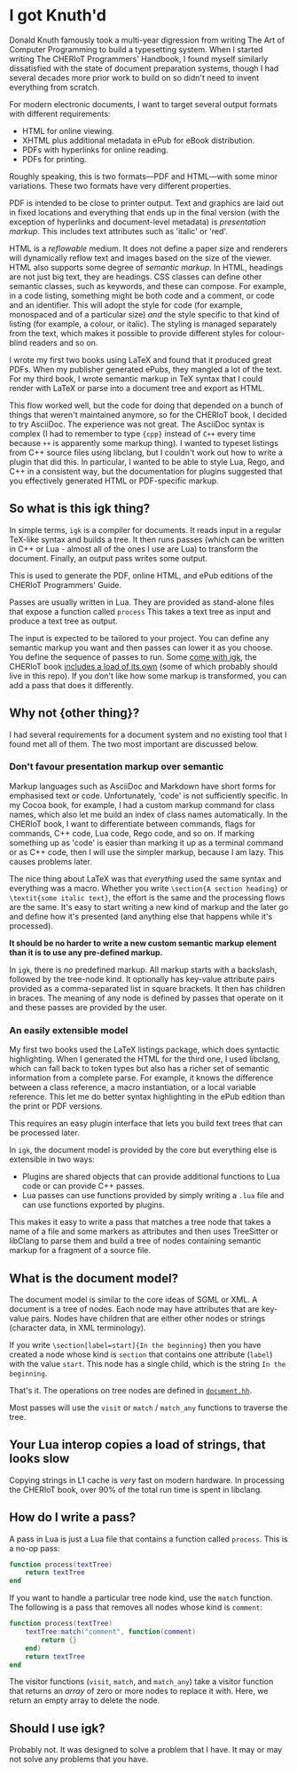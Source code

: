 I got Knuth'd
=============

Donald Knuth famously took a multi-year digression from writing The Art of Computer Programming to build a typesetting system.
When I started writing The CHERIoT Programmers' Handbook, I found myself similarly dissatisfied with the state of document preparation systems, though I had several decades more prior work to build on so didn't need to invent everything from scratch.

For modern electronic documents, I want to target several output formats with different requirements:

 - HTML for online viewing.
 - XHTML plus additional metadata in ePub for eBook distribution.
 - PDFs with hyperlinks for online reading.
 - PDFs for printing.

Roughly speaking, this is two formats—PDF and HTML—with some minor variations.
These two formats have very different properties.

PDF is intended to be close to printer output.
Text and graphics are laid out in fixed locations and everything that ends up in the final version (with the exception of hyperlinks and document-level metadata) is *presentation markup*.
This includes text attributes such as 'italic' or 'red'.

HTML is a *reflowable* medium.
It does not define a paper size and renderers will dynamically reflow text and images based on the size of the viewer.
HTML also supports some degree of *semantic markup*.
In HTML, headings are not just big text, they are headings.
CSS classes can define other semantic classes, such as keywords, and these can compose.
For example, in a code listing, something might be both code and a comment, or code and an identifier.
This will adopt the style for code (for example, monospaced and of a particular size) *and* the style specific to that kind of listing (for example, a colour, or italic).
The styling is managed separately from the text, which makes it possible to provide different styles for colour-blind readers and so on.

I wrote my first two books using LaTeX and found that it produced great PDFs.
When my publisher generated ePubs, they mangled a lot of the text.
For my third book, I wrote semantic markup in TeX syntax that I could render with LaTeX or parse into a document tree and export as HTML.

This flow worked well, but the code for doing that depended on a bunch of things that weren't maintained anymore, so for the CHERIoT book, I decided to try AsciiDoc.
The experience was not great.
The AsciiDoc syntax is complex (I had to remember to type `{cpp}` instead of `C++` every time because `++` is apparently some markup thing).
I wanted to typeset listings from C++ source files using libclang, but I couldn't work out how to write a plugin that did this.
In particular, I wanted to be able to style Lua, Rego, and C++ in a consistent way, but the documentation for plugins suggested that you effectively generated HTML or PDF-specific markup.

So what is this igk thing?
--------------------------

In simple terms, `igk` is a compiler for documents.
It reads input in a regular TeX-like syntax and builds a tree.
It then runs passes (which can be written in C++ or Lua - almost all of the ones I use are Lua) to transform the document.
Finally, an output pass writes some output.

This is used to generate the PDF, online HTML, and ePub editions of the CHERIoT Programmers' Guide.

Passes are usually written in Lua.
They are provided as stand-alone files that expose a function called `process`
This takes a text tree as input and produce a text tree as output.

The input is expected to be tailored to your project.
You can define any semantic markup you want and then passes can lower it as you choose.
You define the sequence of passes to run.
Some [come with igk](lua/), the CHERIoT book [includes a load of its own](https://github.com/CHERIoT-Platform/book/tree/main/lua) (some of which probably should live in this repo).
If you don't like how some markup is transformed, you can add a pass that does it differently.

Why not {other thing}?
----------------------

I had several requirements for a document system and no existing tool that I found met all of them.
The two most important are discussed below.

### Don't favour presentation markup over semantic

Markup languages such as AsciiDoc and Markdown have short forms for emphasised text or code.
Unfortunately, 'code' is not sufficiently specific.
In my Cocoa book, for example, I had a custom markup command for class names, which also let me build an index of class names automatically.
In the CHERIoT book, I want to differentiate between commands, flags for commands, C++ code, Lua code, Rego code, and so on.
If marking something up as 'code' is easier than marking it up as a terminal command or as C++ code, then I will use the simpler markup, because I am lazy.
This causes problems later.

The nice thing about LaTeX was that *everything* used the same syntax and everything was a macro.
Whether you write `\section{A section heading}` or `\textit{some italic text}`, the effort is the same and the processing flows are the same.
It's easy to start writing a new kind of markup and the later go and define how it's presented (and anything else that happens while it's processed).

**It should be no harder to write a new custom semantic markup element than it is to use any pre-defined markup.**

In `igk`, there is *no* predefined markup.
All markup starts with a backslash, followed by the tree-node kind.
It optionally has key-value attribute pairs provided as a comma-separated list in square brackets.
It then has children in braces.
The meaning of any node is defined by passes that operate on it and these passes are provided by the user.

### An easily extensible model

My first two books used the LaTeX listings package, which does syntactic highlighting.
When I generated the HTML for the third one, I used libclang, which can fall back to token types but also has a richer set of semantic information from a complete parse.
For example, it knows the difference between a class reference, a macro instantiation, or a local variable reference.
This let me do better syntax highlighting in the ePub edition than the print or PDF versions.

This requires an easy plugin interface that lets you build text trees that can be processed later.

In `igk`, the document model is provided by the core but everything else is extensible in two ways:

 - Plugins are shared objects that can provide additional functions to Lua code or can provide C++ passes.
 - Lua passes can use functions provided by simply writing a `.lua` file and can use functions exported by plugins.

This makes it easy to write a pass that matches a tree node that takes a name of a file and some markers as attributes and then uses TreeSitter or libClang to parse them and build a tree of nodes containing semantic markup for a fragment of a source file.

What is the document model?
---------------------------

The document model is similar to the core ideas of SGML or XML.
A document is a tree of nodes.
Each node may have attributes that are key-value pairs.
Nodes have children that are either other nodes or strings (character data, in XML terminology).

If you write `\section[label=start]{In the beginning}` then you have created a node whose kind is `section` that contains one attribute (`label`) with the value `start`.
This node has a single child, which is the string `In the beginning`.

That's it.
The operations on tree nodes are defined in [`document.hh`](document.hh).

Most passes will use the `visit` or `match` / `match_any` functions to traverse the tree.

Your Lua interop copies a load of strings, that looks slow
----------------------------------------------------------

Copying strings in L1 cache is *very* fast on modern hardware.
In processing the CHERIoT book, over 90% of the total run time is spent in libclang.

How do I write a pass?
----------------------

A pass in Lua is just a Lua file that contains a function called `process`.
This is a no-op pass:

```lua
function process(textTree)
    return textTree
end
```

If you want to handle a particular tree node kind, use the `match` function.
The following is a pass that removes all nodes whose kind is `comment`:


```lua
function process(textTree)
    textTree:match("comment", function(comment)
        return {}
    end)
    return textTree
end
```

The visitor functions (`visit`, `match`, and `match_any`) take a visitor function that returns an *array* of zero or more nodes to replace it with.
Here, we return an empty array to delete the node.

Should I use igk?
-----------------

Probably not.
It was designed to solve a problem that I have.
It may or may not solve any problems that you have.

